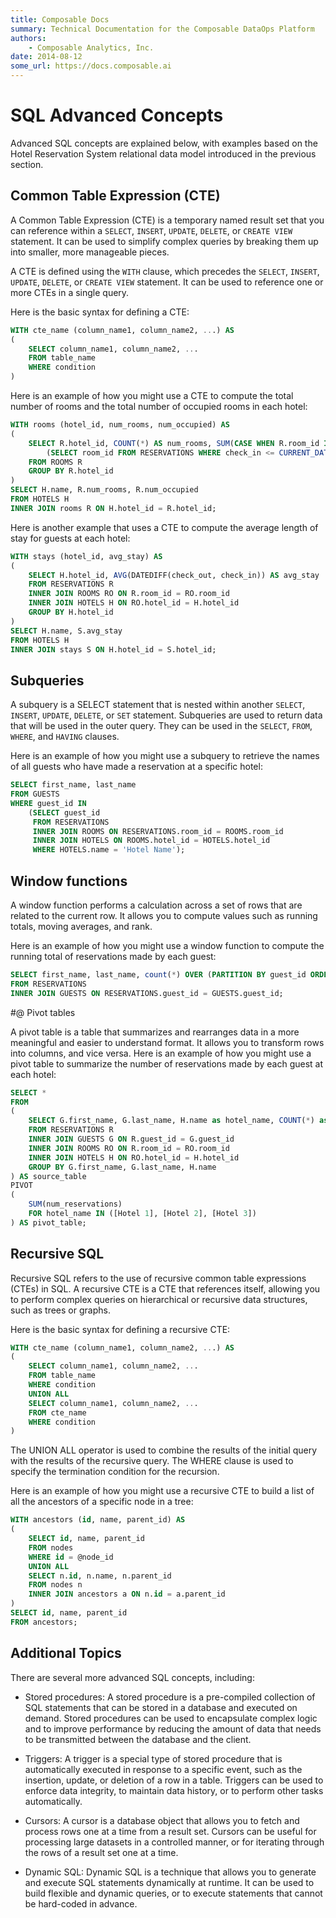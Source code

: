 ```yaml
---
title: Composable Docs
summary: Technical Documentation for the Composable DataOps Platform
authors:
    - Composable Analytics, Inc.
date: 2014-08-12
some_url: https://docs.composable.ai
---
```


# SQL Advanced Concepts

Advanced SQL concepts are explained below, with examples based on the Hotel Reservation System relational data model introduced in the previous section.

## Common Table Expression (CTE)

A Common Table Expression (CTE) is a temporary named result set that you can reference within a `SELECT`, `INSERT`, `UPDATE`, `DELETE`, or `CREATE VIEW` statement. It can be used to simplify complex queries by breaking them up into smaller, more manageable pieces.

A CTE is defined using the `WITH` clause, which precedes the `SELECT`, `INSERT`, `UPDATE`, `DELETE`, or `CREATE VIEW` statement. It can be used to reference one or more CTEs in a single query.

Here is the basic syntax for defining a CTE:

``` sql
WITH cte_name (column_name1, column_name2, ...) AS
(
    SELECT column_name1, column_name2, ...
    FROM table_name
    WHERE condition
)
```

Here is an example of how you might use a CTE to compute the total number of rooms and the total number of occupied rooms in each hotel:

``` sql
WITH rooms (hotel_id, num_rooms, num_occupied) AS
(
    SELECT R.hotel_id, COUNT(*) AS num_rooms, SUM(CASE WHEN R.room_id IN
        (SELECT room_id FROM RESERVATIONS WHERE check_in <= CURRENT_DATE AND check_out > CURRENT_DATE) THEN 1 ELSE 0 END) AS num_occupied
    FROM ROOMS R
    GROUP BY R.hotel_id
)
SELECT H.name, R.num_rooms, R.num_occupied
FROM HOTELS H
INNER JOIN rooms R ON H.hotel_id = R.hotel_id;
```

Here is another example that uses a CTE to compute the average length of stay for guests at each hotel:

``` sql
WITH stays (hotel_id, avg_stay) AS
(
    SELECT H.hotel_id, AVG(DATEDIFF(check_out, check_in)) AS avg_stay
    FROM RESERVATIONS R
    INNER JOIN ROOMS RO ON R.room_id = RO.room_id
    INNER JOIN HOTELS H ON RO.hotel_id = H.hotel_id
    GROUP BY H.hotel_id
)
SELECT H.name, S.avg_stay
FROM HOTELS H
INNER JOIN stays S ON H.hotel_id = S.hotel_id;
```

## Subqueries

A subquery is a SELECT statement that is nested within another `SELECT`, `INSERT`, `UPDATE`, `DELETE`, or `SET` statement. Subqueries are used to return data that will be used in the outer query. They can be used in the `SELECT`, `FROM`, `WHERE`, and `HAVING` clauses.

Here is an example of how you might use a subquery to retrieve the names of all guests who have made a reservation at a specific hotel:

``` sql
SELECT first_name, last_name
FROM GUESTS
WHERE guest_id IN
    (SELECT guest_id
     FROM RESERVATIONS
     INNER JOIN ROOMS ON RESERVATIONS.room_id = ROOMS.room_id
     INNER JOIN HOTELS ON ROOMS.hotel_id = HOTELS.hotel_id
     WHERE HOTELS.name = 'Hotel Name');
```

## Window functions

A window function performs a calculation across a set of rows that are related to the current row. It allows you to compute values such as running totals, moving averages, and rank.

Here is an example of how you might use a window function to compute the running total of reservations made by each guest:

``` sql
SELECT first_name, last_name, count(*) OVER (PARTITION BY guest_id ORDER BY reservation_id) as running_total
FROM RESERVATIONS
INNER JOIN GUESTS ON RESERVATIONS.guest_id = GUESTS.guest_id;
```

#@ Pivot tables

A pivot table is a table that summarizes and rearranges data in a more meaningful and easier to understand format. It allows you to transform rows into columns, and vice versa.
Here is an example of how you might use a pivot table to summarize the number of reservations made by each guest at each hotel:

``` sql
SELECT *
FROM
(
    SELECT G.first_name, G.last_name, H.name as hotel_name, COUNT(*) as num_reservations
    FROM RESERVATIONS R
    INNER JOIN GUESTS G ON R.guest_id = G.guest_id
    INNER JOIN ROOMS RO ON R.room_id = RO.room_id
    INNER JOIN HOTELS H ON RO.hotel_id = H.hotel_id
    GROUP BY G.first_name, G.last_name, H.name
) AS source_table
PIVOT
(
    SUM(num_reservations)
    FOR hotel_name IN ([Hotel 1], [Hotel 2], [Hotel 3])
) AS pivot_table;
```

## Recursive SQL 

Recursive SQL refers to the use of recursive common table expressions (CTEs) in SQL. A recursive CTE is a CTE that references itself, allowing you to perform complex queries on hierarchical or recursive data structures, such as trees or graphs.

Here is the basic syntax for defining a recursive CTE:

``` sql
WITH cte_name (column_name1, column_name2, ...) AS
(
    SELECT column_name1, column_name2, ...
    FROM table_name
    WHERE condition
    UNION ALL
    SELECT column_name1, column_name2, ...
    FROM cte_name
    WHERE condition
)
```

The UNION ALL operator is used to combine the results of the initial query with the results of the recursive query. The WHERE clause is used to specify the termination condition for the recursion.

Here is an example of how you might use a recursive CTE to build a list of all the ancestors of a specific node in a tree:

``` sql
WITH ancestors (id, name, parent_id) AS
(
    SELECT id, name, parent_id
    FROM nodes
    WHERE id = @node_id
    UNION ALL
    SELECT n.id, n.name, n.parent_id
    FROM nodes n
    INNER JOIN ancestors a ON n.id = a.parent_id
)
SELECT id, name, parent_id
FROM ancestors;
```

## Additional Topics

There are several more advanced SQL concepts, including:

* Stored procedures: A stored procedure is a pre-compiled collection of SQL statements that can be stored in a database and executed on demand. Stored procedures can be used to encapsulate complex logic and to improve performance by reducing the amount of data that needs to be transmitted between the database and the client.

* Triggers: A trigger is a special type of stored procedure that is automatically executed in response to a specific event, such as the insertion, update, or deletion of a row in a table. Triggers can be used to enforce data integrity, to maintain data history, or to perform other tasks automatically.

* Cursors: A cursor is a database object that allows you to fetch and process rows one at a time from a result set. Cursors can be useful for processing large datasets in a controlled manner, or for iterating through the rows of a result set one at a time.

* Dynamic SQL: Dynamic SQL is a technique that allows you to generate and execute SQL statements dynamically at runtime. It can be used to build flexible and dynamic queries, or to execute statements that cannot be hard-coded in advance.